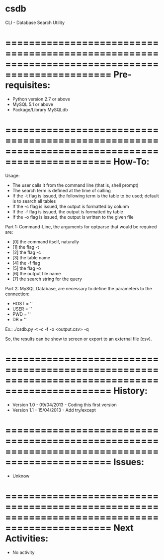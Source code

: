 # csdb
CLI - Database Search Utility

================================================================================================
Pre-requisites:
================================================================================================
- Python version 2.7 or above
- MySQL 5.1 or above
- Package/Library MySQLdb

================================================================================================
How-To:
================================================================================================
Usage:
- The user calls it from the command line (that is, shell prompt)
- The search term is defined at the time of calling
- If the -t flag is issued, the following term is the table to be used; default is to search all tables
- If the -c flag is issued, the output is formatted by colunm
- If the -f flag is issued, the output is formatted by table
- If the -o flag is issued, the output is written to the given file

Part 1: Command-Line, the arguments for optparse that would be required are:
- [0] the command itself, naturally
- [1] the flag -t
- [2] the flag -c
- [3] the table name
- [4] the -f flag
- [5] the flag -o
- [6] the output file name
- [7] the search string for the query

Part 2: MySQL Database, are necessary to define the parameters to the connection:
- HOST = ''
- USER = ''
- PWD = ''
- DB = ''

Ex.: ./csdb.py -t <table> -c <col> -f -o <output.csv> -q <query>

So, the results can be show to screen or export to an external file (csv).

================================================================================================
History:
================================================================================================
- Version 1.0 - 09/04/2013 - Coding this first version
- Version 1.1 - 15/04/2013 - Add try/except

================================================================================================
Issues:
================================================================================================
- Unknow

================================================================================================
Next Activities:
================================================================================================
- No activity

